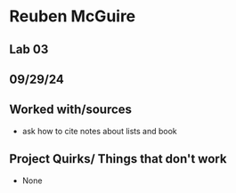# Reuben McGuire
## Lab 03
## 09/29/24
## Worked with/sources 
* ask how to cite notes about lists and book
## Project Quirks/ Things that don't work
* None
